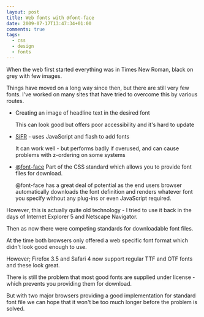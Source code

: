 ```yaml
---
layout: post
title: Web fonts with @font-face
date: 2009-07-17T13:47:34+01:00
comments: true
tags:
  - css
  - design
  - fonts
---
```


When the web first started everything was in Times New Roman, black on grey with few images.

Things have moved on a long way since then, but there are still very few fonts. I've worked on many sites that have tried to overcome this by various routes.

<!--more-->

- Creating an image of headline text in the desired font

  This can look good but offers poor accessibility and it's hard to update

- [SiFR](http://www.mikeindustries.com/blog/sifr/) - uses JavaScript and flash to add fonts

  It can work well - but performs badly if overused, and can cause problems with z-ordering on some systems

- [@font-face](http://www.w3.org/TR/css3-fonts/#the-font-face-rule) Part of the CSS standard which allows you to provide font files for download.

  @font-face has a great deal of potential as the end users browser automatically downloads the font definition and renders whatever font you specify without any plug-ins or even JavaScript required.

However, this is actually quite old technology - I tried to use it back in the days of Internet Explorer 5 and Netscape Navigator.

Then as now there were competing standards for downloadable font files.

At the time both browsers only offered a web specific font format which didn't look good enough to use.

However; Firefox 3.5 and Safari 4 now support regular TTF and OTF fonts and these look great.

There is still the problem that most good fonts are supplied under license - which prevents you providing them for download.

But with two major browsers providing a good implementation for standard font file we can hope that it won't be too much longer before the problem is solved.

